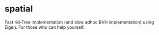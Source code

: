 # spatial
Fast Kd-Tree implementation (and slow adhoc BVH implementation) using Eigen. For those who can help yourself.

